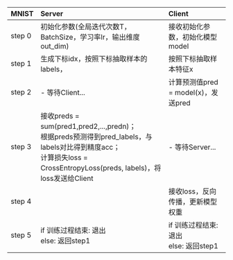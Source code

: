 | MNIST  | Server                                                       | Client                                     |
| ------ | :----------------------------------------------------------- | :----------------------------------------- |
| step 0 | 初始化参数(全局迭代次数T，BatchSize，学习率lr，输出维度out_dim) | 接收初始化参数，初始化模型model            |
| step 1 | 生成下标idx，按照下标抽取样本的labels，                      | 按照下标抽取样本特征x                      |
| step 2 | - 等待Client...                                              | 计算预测值pred = model(x)，发送pred        |
| step 3 | 接收preds = sum(pred1,pred2,...,predn)；<br />根据preds预测得到pred_labels，与labels对比得到精度acc；<br />计算损失loss = CrossEntropyLoss(preds, labels)，将loss发送给Client | - 等待Server...                            |
| step 4 |                                                              | 接收loss，反向传播，更新模型权重           |
| step 5 | if 训练过程结束: 退出<br />else: 返回step1                   | if 训练过程结束: 退出<br />else: 返回step1 |